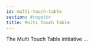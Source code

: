 ```yaml
---
id: multi-touch-table
section: #togethr
title: Multi Touch Table
---
```


The Multi Touch Table initiative ...
